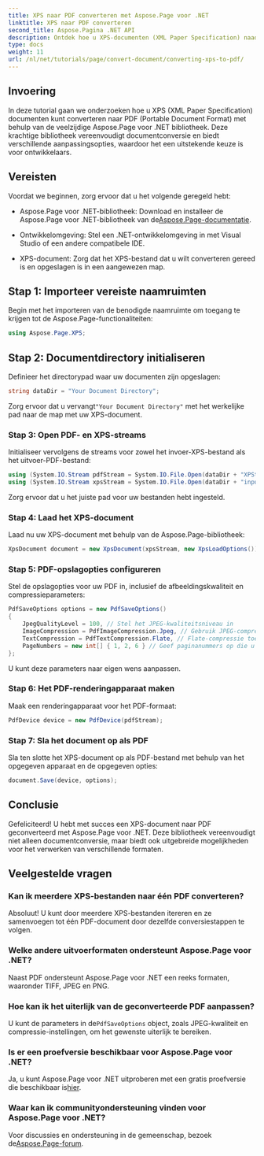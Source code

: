 ```yaml
---
title: XPS naar PDF converteren met Aspose.Page voor .NET
linktitle: XPS naar PDF converteren
second_title: Aspose.Pagina .NET API
description: Ontdek hoe u XPS-documenten (XML Paper Specification) naadloos kunt converteren naar PDF (Portable Document Format) met behulp van de krachtige Aspose.Page voor .NET-bibliotheek.
type: docs
weight: 11
url: /nl/net/tutorials/page/convert-document/converting-xps-to-pdf/
---
```

## Invoering

In deze tutorial gaan we onderzoeken hoe u XPS (XML Paper Specification) documenten kunt converteren naar PDF (Portable Document Format) met behulp van de veelzijdige Aspose.Page voor .NET bibliotheek. Deze krachtige bibliotheek vereenvoudigt documentconversie en biedt verschillende aanpassingsopties, waardoor het een uitstekende keuze is voor ontwikkelaars.

## Vereisten

Voordat we beginnen, zorg ervoor dat u het volgende geregeld hebt:

-  Aspose.Page voor .NET-bibliotheek: Download en installeer de Aspose.Page voor .NET-bibliotheek van de[Aspose.Page-documentatie](https://reference.aspose.com/page/net/).
  
- Ontwikkelomgeving: Stel een .NET-ontwikkelomgeving in met Visual Studio of een andere compatibele IDE.

- XPS-document: Zorg dat het XPS-bestand dat u wilt converteren gereed is en opgeslagen is in een aangewezen map.

## Stap 1: Importeer vereiste naamruimten

Begin met het importeren van de benodigde naamruimte om toegang te krijgen tot de Aspose.Page-functionaliteiten:

```csharp
using Aspose.Page.XPS;
```

## Stap 2: Documentdirectory initialiseren

Definieer het directorypad waar uw documenten zijn opgeslagen:

```csharp
string dataDir = "Your Document Directory";
```

 Zorg ervoor dat u vervangt`"Your Document Directory"` met het werkelijke pad naar de map met uw XPS-document.

### Stap 3: Open PDF- en XPS-streams

Initialiseer vervolgens de streams voor zowel het invoer-XPS-bestand als het uitvoer-PDF-bestand:

```csharp
using (System.IO.Stream pdfStream = System.IO.File.Open(dataDir + "XPStoPDF_out.pdf", System.IO.FileMode.OpenOrCreate, System.IO.FileAccess.Write))
using (System.IO.Stream xpsStream = System.IO.File.Open(dataDir + "input.xps", System.IO.FileMode.Open))
```

Zorg ervoor dat u het juiste pad voor uw bestanden hebt ingesteld.

### Stap 4: Laad het XPS-document

Laad nu uw XPS-document met behulp van de Aspose.Page-bibliotheek:

```csharp
XpsDocument document = new XpsDocument(xpsStream, new XpsLoadOptions());
```

### Stap 5: PDF-opslagopties configureren

Stel de opslagopties voor uw PDF in, inclusief de afbeeldingskwaliteit en compressieparameters:

```csharp
PdfSaveOptions options = new PdfSaveOptions()
{
    JpegQualityLevel = 100, // Stel het JPEG-kwaliteitsniveau in
    ImageCompression = PdfImageCompression.Jpeg, // Gebruik JPEG-compressie voor afbeeldingen
    TextCompression = PdfTextCompression.Flate, // Flate-compressie toepassen op tekst
    PageNumbers = new int[] { 1, 2, 6 } // Geef paginanummers op die u wilt opnemen
};
```

U kunt deze parameters naar eigen wens aanpassen.

### Stap 6: Het PDF-renderingapparaat maken

Maak een renderingapparaat voor het PDF-formaat:

```csharp
PdfDevice device = new PdfDevice(pdfStream);
```

### Stap 7: Sla het document op als PDF

Sla ten slotte het XPS-document op als PDF-bestand met behulp van het opgegeven apparaat en de opgegeven opties:

```csharp
document.Save(device, options);
```

## Conclusie

Gefeliciteerd! U hebt met succes een XPS-document naar PDF geconverteerd met Aspose.Page voor .NET. Deze bibliotheek vereenvoudigt niet alleen documentconversie, maar biedt ook uitgebreide mogelijkheden voor het verwerken van verschillende formaten.

## Veelgestelde vragen

### Kan ik meerdere XPS-bestanden naar één PDF converteren?

Absoluut! U kunt door meerdere XPS-bestanden itereren en ze samenvoegen tot één PDF-document door dezelfde conversiestappen te volgen.

### Welke andere uitvoerformaten ondersteunt Aspose.Page voor .NET?

Naast PDF ondersteunt Aspose.Page voor .NET een reeks formaten, waaronder TIFF, JPEG en PNG.

### Hoe kan ik het uiterlijk van de geconverteerde PDF aanpassen?

 U kunt de parameters in de`PdfSaveOptions` object, zoals JPEG-kwaliteit en compressie-instellingen, om het gewenste uiterlijk te bereiken.

### Is er een proefversie beschikbaar voor Aspose.Page voor .NET?

Ja, u kunt Aspose.Page voor .NET uitproberen met een gratis proefversie die beschikbaar is[hier](https://releases.aspose.com/).

### Waar kan ik communityondersteuning vinden voor Aspose.Page voor .NET?

 Voor discussies en ondersteuning in de gemeenschap, bezoek de[Aspose.Page-forum](https://forum.aspose.com/c/page/39).